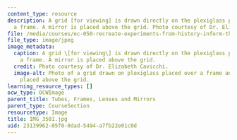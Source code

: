 ```yaml
---
content_type: resource
description: A grid [for viewing] is drawn directly on the plexiglass placed over
  a frame. A mirror is placed above the grid. Photo courtesy of Dr. Elizabeth Cavicchi.
file: /media/courses/ec-050-recreate-experiments-from-history-inform-the-future-from-the-past-galileo-january-iap-2010/2313996205f00dad5494a7fb22e01c0d_IMG_3501.jpg
file_type: image/jpeg
image_metadata:
  caption: A grid \[for viewing\] is drawn directly on the plexiglass placed over
    a frame. A mirror is placed above the grid.
  credit: Photo courtesy of Dr. Elizabeth Cavicchi.
  image-alt: Photo of a grid drawn on plexiglass placed over a frame and a mirror
    placed above the grid.
learning_resource_types: []
ocw_type: OCWImage
parent_title: Tubes, Frames, Lenses and Mirrors
parent_type: CourseSection
resourcetype: Image
title: IMG_3501.jpg
uid: 23139962-05f0-0dad-5494-a7fb22e01c0d
---
```

